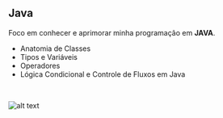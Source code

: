 ## <strong>Java </strong>

Foco em conhecer e aprimorar minha programação em <strong>JAVA</strong>.

<ul>
  <li>Anatomia de Classes</li>
  <li>Tipos e Variáveis</li>
  <li>Operadores</li>
  <li>Lógica Condicional e Controle de Fluxos em Java </li>
</ul>

<br>

![alt text](https://img.shields.io/badge/Java-ED8B00?style=for-the-badge&logo=openjdk&logoColor=white)
